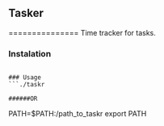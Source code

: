 ## Tasker 
===============
Time tracker for tasks.

### Instalation
```./install

### Usage
```./taskr

######OR
```
PATH=$PATH:/path_to_taskr
export PATH
```
